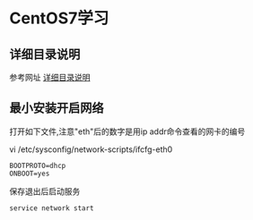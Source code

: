 # CentOS7学习

## 详细目录说明

 参考网址 [详细目录说明](https://meetes.top/2018/08/05/CentOS7%E7%9B%AE%E5%BD%95%E7%BB%93%E6%9E%84%E8%AF%A6%E7%BB%86%E7%89%88/)
 
## 最小安装开启网络

打开如下文件,注意"eth"后的数字是用ip addr命令查看的网卡的编号


vi /etc/sysconfig/network-scripts/ifcfg-eth0

```
BOOTPROTO=dhcp
ONBOOT=yes
```

保存退出后启动服务

```
service network start 
```

